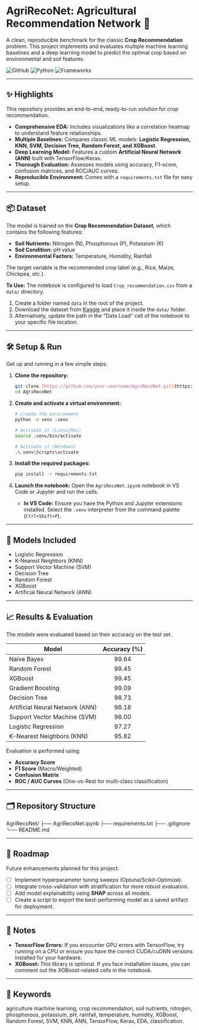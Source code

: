 # AgriRecoNet: Agricultural Recommendation Network 🌾

A clean, reproducible benchmark for the classic **Crop Recommendation** problem. This project implements and evaluates multiple machine learning baselines and a deep learning model to predict the optimal crop based on environmental and soil features.

![GitHub](https://img.shields.io/github/license/google/gemini-python?style=for-the-badge)
![Python](https://img.shields.io/badge/Python-3.9%2B-blue?style=for-the-badge&logo=python)
![Frameworks](https://img.shields.io/badge/TensorFlow%20%7C%20Scikit--Learn-orange?style=for-the-badge&logo=tensorflow)

---

## ✨ Highlights

This repository provides an end-to-end, ready-to-run solution for crop recommendation.

-   **Comprehensive EDA:** Includes visualizations like a correlation heatmap to understand feature relationships.
-   **Multiple Baselines:** Compares classic ML models: **Logistic Regression, KNN, SVM, Decision Tree, Random Forest, and XGBoost**.
-   **Deep Learning Model:** Features a custom **Artificial Neural Network (ANN)** built with TensorFlow/Keras.
-   **Thorough Evaluation:** Assesses models using accuracy, F1-score, confusion matrices, and ROC/AUC curves.
-   **Reproducible Environment:** Comes with a `requirements.txt` file for easy setup.

---

## 📦 Dataset

The model is trained on the **Crop Recommendation Dataset**, which contains the following features:

-   **Soil Nutrients:** Nitrogen (N), Phosphorous (P), Potassium (K)
-   **Soil Condition:** pH value
-   **Environmental Factors:** Temperature, Humidity, Rainfall

The target variable is the recommended crop label (e.g., Rice, Maize, Chickpea, etc.).

**To Use:**
The notebook is configured to load `Crop_recommendation.csv` from a `data/` directory.

1.  Create a folder named `data` in the root of the project.
2.  Download the dataset from [Kaggle](https://www.kaggle.com/datasets/atharvaingle/crop-recommendation-dataset) and place it inside the `data/` folder.
3.  Alternatively, update the path in the "Data Load" cell of the notebook to your specific file location.

---

## 🛠️ Setup & Run

Get up and running in a few simple steps.

1.  **Clone the repository:**
    ```bash
    git clone [https://github.com/your-username/AgriRecoNet.git](https://github.com/your-username/AgriRecoNet.git)
    cd AgriRecoNet
    ```

2.  **Create and activate a virtual environment:**
    ```bash
    # Create the environment
    python -m venv .venv

    # Activate it (Linux/Mac)
    source .venv/bin/activate

    # Activate it (Windows)
    .\.venv\Scripts\activate
    ```

3.  **Install the required packages:**
    ```bash
    pip install -r requirements.txt
    ```

4.  **Launch the notebook:**
    Open the `AgriRecoNet.ipynb` notebook in VS Code or Jupyter and run the cells.
    * **In VS Code:** Ensure you have the Python and Jupyter extensions installed. Select the `.venv` interpreter from the command palette (`Ctrl+Shift+P`).

---

## 🧪 Models Included

-   Logistic Regression
-   K-Nearest Neighbors (KNN)
-   Support Vector Machine (SVM)
-   Decision Tree
-   Random Forest
-   XGBoost
-   Artificial Neural Network (ANN)

---

## 📈 Results & Evaluation

The models were evaluated based on their accuracy on the test set.

| Model                        | Accuracy (%) |
| ---------------------------- | :----------: |
| Naive Bayes                  |    99.64     |
| Random Forest                |    99.45     |
| XGBoost                      |    99.45     |
| Gradient Boosting            |    99.09     |
| Decision Tree                |    98.73     |
| Artificial Neural Network (ANN) |    98.18     |
| Support Vector Machine (SVM) |    98.00     |
| Logistic Regression          |    97.27     |
| K-Nearest Neighbors (KNN)    |    95.82     |

Evaluation is performed using:
* **Accuracy Score**
* **F1 Score** (Macro/Weighted)
* **Confusion Matrix**
* **ROC / AUC Curves** (One-vs-Rest for multi-class classification)

---

## 🗂️ Repository Structure
AgriRecoNet/
├── AgriRecoNet.ipynb
├── requirements.txt
├── .gitignore
└── README.md

---

## 🧭 Roadmap

Future enhancements planned for this project:

-   [ ] Implement hyperparameter tuning sweeps (Optuna/Scikit-Optimize).
-   [ ] Integrate cross-validation with stratification for more robust evaluation.
-   [ ] Add model explainability using **SHAP** across all models.
-   [ ] Create a script to export the best-performing model as a saved artifact for deployment.

---

## 📌 Notes

-   **TensorFlow Errors:** If you encounter GPU errors with TensorFlow, try running on a CPU or ensure you have the correct CUDA/cuDNN versions installed for your hardware.
-   **XGBoost:** This library is optional. If you face installation issues, you can comment out the XGBoost-related cells in the notebook.

---

## 🔑 Keywords

agriculture machine learning, crop recommendation, soil nutrients, nitrogen, phosphorous, potassium, pH, rainfall, temperature, humidity, XGBoost, Random Forest, SVM, KNN, ANN, TensorFlow, Keras, EDA, classification.

